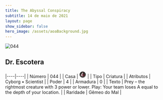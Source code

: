 ```yaml
---
title: The Abyssal Conspiracy
subtitle: 14 de maio de 2021
layout: page
show_sidebar: false
hero_image: /assets/aoaBackground.jpg
---
```


![044](https://cards-keyforge.s3.eu-north-1.amazonaws.com/media/en/tac/044.png)

## Dr. Escotera

|----|----|
| Número | 044 |
| Casa | ![Conspiracy](https://raw.githubusercontent.com/cardsofkeyforge/cardsofkeyforge.github.io/master/tac/conspiracy.png "Conspiracy") |
| Tipo | Criatura |
| Atributos | Cyborg • Scientist |
| Poder | 4 |
| Armadura | 0 |
| Texto | Prey – the rightmost creature with 3 power or lower. Play: Your team loses A equal to the depth of your location. |
| Raridade | Gêmeo do Mal |
